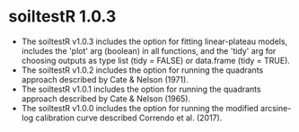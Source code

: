 # soiltestR 1.0.3

* The soiltestR v1.0.3 includes the option for fitting linear-plateau models, includes the 'plot' arg (boolean) in all functions, and the 'tidy' arg for choosing outputs as type list (tidy = FALSE) or data.frame (tidy = TRUE).
* The soiltestR v1.0.2 includes the option for running the quadrants approach described by Cate & Nelson (1971).
* The soiltestR v1.0.1 includes the option for running the quadrants approach described by Cate & Nelson (1965).
* The soiltestR v1.0.0 includes the option for running the modified arcsine-log calibration curve described Correndo et al. (2017).